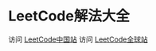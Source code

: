 # LeetCode解法大全

访问 [LeetCode中国站](https://leetcode-cn.com/)
访问 [LeetCode全球站](https://leetcode-cn.com/)